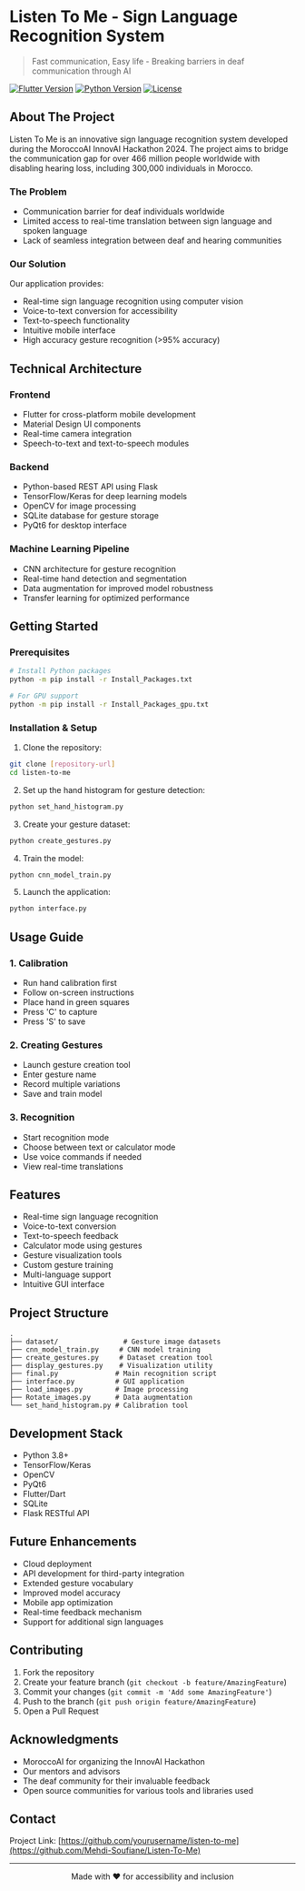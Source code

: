 # Listen To Me - Sign Language Recognition System

> Fast communication, Easy life - Breaking barriers in deaf communication through AI

[![Flutter Version](https://img.shields.io/badge/Flutter-3.0-blue.svg)](https://flutter.dev/)
[![Python Version](https://img.shields.io/badge/Python-3.8+-blue.svg)](https://python.org)
[![License](https://img.shields.io/badge/License-MIT-green.svg)](LICENSE)

## About The Project

Listen To Me is an innovative sign language recognition system developed during the MoroccoAI InnovAI Hackathon 2024. The project aims to bridge the communication gap for over 466 million people worldwide with disabling hearing loss, including 300,000 individuals in Morocco.

### The Problem
- Communication barrier for deaf individuals worldwide
- Limited access to real-time translation between sign language and spoken language
- Lack of seamless integration between deaf and hearing communities

### Our Solution
Our application provides:
- Real-time sign language recognition using computer vision
- Voice-to-text conversion for accessibility
- Text-to-speech functionality
- Intuitive mobile interface
- High accuracy gesture recognition (>95% accuracy)

## Technical Architecture

### Frontend
- Flutter for cross-platform mobile development
- Material Design UI components
- Real-time camera integration
- Speech-to-text and text-to-speech modules

### Backend
- Python-based REST API using Flask
- TensorFlow/Keras for deep learning models
- OpenCV for image processing
- SQLite database for gesture storage
- PyQt6 for desktop interface

### Machine Learning Pipeline
- CNN architecture for gesture recognition
- Real-time hand detection and segmentation
- Data augmentation for improved model robustness
- Transfer learning for optimized performance

## Getting Started

### Prerequisites
```bash
# Install Python packages
python -m pip install -r Install_Packages.txt

# For GPU support
python -m pip install -r Install_Packages_gpu.txt
```

### Installation & Setup

1. Clone the repository:
```bash
git clone [repository-url]
cd listen-to-me
```

2. Set up the hand histogram for gesture detection:
```bash
python set_hand_histogram.py
```

3. Create your gesture dataset:
```bash
python create_gestures.py
```

4. Train the model:
```bash
python cnn_model_train.py
```

5. Launch the application:
```bash
python interface.py
```

## Usage Guide

### 1. Calibration
- Run hand calibration first
- Follow on-screen instructions
- Place hand in green squares
- Press 'C' to capture
- Press 'S' to save

### 2. Creating Gestures
- Launch gesture creation tool
- Enter gesture name
- Record multiple variations
- Save and train model

### 3. Recognition
- Start recognition mode
- Choose between text or calculator mode
- Use voice commands if needed
- View real-time translations

## Features

- Real-time sign language recognition
- Voice-to-text conversion
- Text-to-speech feedback
- Calculator mode using gestures
- Gesture visualization tools
- Custom gesture training
- Multi-language support
- Intuitive GUI interface

## Project Structure
```
.
├── dataset/                # Gesture image datasets
├── cnn_model_train.py     # CNN model training
├── create_gestures.py     # Dataset creation tool
├── display_gestures.py    # Visualization utility
├── final.py              # Main recognition script
├── interface.py          # GUI application
├── load_images.py        # Image processing
├── Rotate_images.py      # Data augmentation
└── set_hand_histogram.py # Calibration tool
```

## Development Stack

- Python 3.8+
- TensorFlow/Keras
- OpenCV
- PyQt6
- Flutter/Dart
- SQLite
- Flask RESTful API

## Future Enhancements

- Cloud deployment
- API development for third-party integration
- Extended gesture vocabulary
- Improved model accuracy
- Mobile app optimization
- Real-time feedback mechanism
- Support for additional sign languages

## Contributing

1. Fork the repository
2. Create your feature branch (`git checkout -b feature/AmazingFeature`)
3. Commit your changes (`git commit -m 'Add some AmazingFeature'`)
4. Push to the branch (`git push origin feature/AmazingFeature`)
5. Open a Pull Request




## Acknowledgments

- MoroccoAI for organizing the InnovAI Hackathon
- Our mentors and advisors
- The deaf community for their invaluable feedback
- Open source communities for various tools and libraries used

## Contact

Project Link: [https://github.com/yourusername/listen-to-me](https://github.com/Mehdi-Soufiane/Listen-To-Me)

---

<p align="center">Made with ❤️ for accessibility and inclusion</p>
